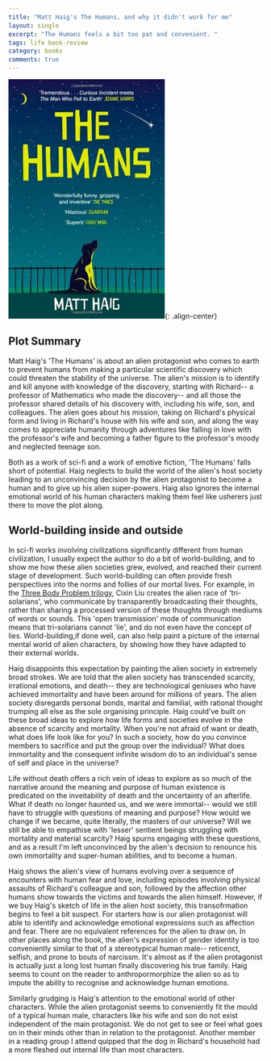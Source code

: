 ```yaml
---
title: "Matt Haig's The Humans, and why it didn't work for me"
layout: single
excerpt: "The Humans feels a bit too pat and convenient. "
tags: life book-review
category: books
comments: true 
---
```


![The Humans](../docs/images/The_Humans_Cover.jpg){: .align-center}


## Plot Summary
Matt Haig's 'The Humans' is about an alien protagonist who comes to earth to prevent humans from making a particular scientific discovery which 
could threaten the stability of the universe. The alien's mission is to identify and kill anyone with knowledge of the discovery, starting with Richard-- a professor of Mathematics who made the discovery-- and all those the professor shared details of his discovery with, including his wife, son, and colleagues. The alien goes about his mission, taking on Richard's physical form and living in Richard's house with his wife and son, and along the way comes to appreciate humanity through adventures like falling in love with the professor's wife and becoming a father figure to the professor's moody and neglected teenage son.

Both as a work of sci-fi and a work of emotive fiction, 'The Humans' falls short of potential. Haig neglects to build the world of the alien's host society leading to an unconvincing decision by the alien protagonist to become a human and to give up his alien super-powers. Haig also ignores the internal emotional world of his human characters making them feel like usherers just there to move the plot along. 

## World-building inside and outside
In sci-fi works involving civilizations significantly different from human civilization, I usually expect the author to do a bit of world-building, and to show me how these alien societies grew, evolved, and reached their current stage of development. Such world-building can often provide fresh perspectives into the norms and follies of our mortal lives. For example, in the [Three Body Problem trilogy](https://www.goodreads.com/author/show/5780686.Liu_Cixin), Cixin Liu creates the alien race of 'tri-solarians', who communicate by transparently broadcasting their thoughts, rather than sharing a processed version of these thoughts through mediums of words or sounds. This 'open transmission' mode of communication means that tri-solarians cannot 'lie', and do not even have the concept of lies. 
World-building,if done well, can also help paint a picture of the internal mental world of alien characters, by showing how they have adapted to their external worlds. 

Haig disappoints this expectation by painting the alien society in extremely broad strokes. We are told that the alien society has transcended scarcity, irrational emotions, and death-- they are technological geniuses who have achieved immortality and have been around for millions of years. The alien society disregards personal bonds, marital and familial, with rational thought trumping all else as the sole organising principle. Haig could've built on these broad ideas to explore how life forms and societies evolve in the absence of scarcity and mortality. When you're not afraid of want or death, what does life look like for you? In such a society, how do you convince members to sacrifice and put the group over the individual? What does immortality and the consequent infinite wisdom do to an individual's sense of self and place in the universe?

Life without death offers a rich vein of ideas to explore as so much of the narrative around the meaning and purpose of human existence is predicated on the inveitability of death and the uncertainty of an afterlife. What if death no longer haunted us, and we were immortal-- would we still have to struggle with questions of meaning and purpose? How would we change if we became, quite literally, the masters of our universe? Will we still be able to empathise with 'lesser' sentient beings struggling with mortality and material scarcity? 
Haig spurns engaging with these questions, and as a result I'm left unconvinced by the alien's decision to renounce his own immortality and super-human abilities, and to become a human. 

Haig shows the alien's view of humans evolving over a sequence of encounters with human fear and love, including episodes involving physical assaults of Richard's colleague and son, followed by the affection other humans show towards the victims and towards the alien himself. However, if we buy Haig's sketch of life in the alien host society, this transofrmation begins to feel a bit suspect. For starters how is our alien protagonist will able to identify and acknowledge emotional expressions such as affection and fear. There are no equivalent references for the alien to draw on. In other places along the book, the alien's expression of gender identity is too conveniently similar to that of a stereotypical human male-- reticenct, selfish, and prone to bouts of narcissm. It's almost as if the alien protagonist is actually just a long lost human finally discovering his true family. Haig seems to count on the reader to anthropormorphize the alien so as to impute the ability to recognise and acknowledge human emotions. 

Similarly grudging is Haig's attention to the emotional world of other characters. While the alien protagonist seems to conveniently fit the mould of a typical human male, characters like his wife and son do not exist independent of the main protagonist. We do not get to see or feel what goes on in their minds other than in relation to the protagonist. Another member in a reading group I attend quipped that the dog in Richard's household had a more fleshed out internal life than most characters. 
